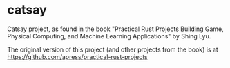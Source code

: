 # catsay
Catsay project, as found in the book "Practical Rust Projects Building Game, Physical Computing, and Machine Learning Applications" by Shing Lyu.

The original version of this project (and other projects from the book) is at https://github.com/apress/practical-rust-projects
